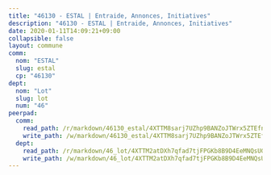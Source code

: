 ```yaml
---
title: "46130 - ESTAL | Entraide, Annonces, Initiatives"
description: "46130 - ESTAL | Entraide, Annonces, Initiatives"
date: 2020-01-11T14:09:21+09:00
collapsible: false
layout: commune
comm:
  nom: "ESTAL"
  slug: estal
  cp: "46130"
dept:
  nom: "Lot"
  slug: lot
  num: "46"
peerpad:
  comm:
    read_path: /r/markdown/46130_estal/4XTTM8sarj7UZhp9BANZoJTWrx5ZTEfnSy1d1RRKA8VMYHRkn
    write_path: /w/markdown/46130_estal/4XTTM8sarj7UZhp9BANZoJTWrx5ZTEfnSy1d1RRKA8VMYHRkn-K3TgTgY6x923nUPz2HiUAxL19k3MAjsNFUjHnugEG17us1Mg1AzmgwaqAoun1b3A447wYXqg9NF8H7SeugWtMY6g3jRyoZAPBknYebh1R61N2jL2r1CyWAavx94x2g8GXBswf9oY
  dept:
    read_path: /r/markdown/46_lot/4XTTM2atDXh7qfad7tjFPGKb8B9D4EeMNQsUG7H6r5PvcsmQY
    write_path: /w/markdown/46_lot/4XTTM2atDXh7qfad7tjFPGKb8B9D4EeMNQsUG7H6r5PvcsmQY-K3TgUvJaCyZvzJ7KFBouD3E9Db8SxVd6F9MJ4VM5wtYfGyhK8U9f2jgCEG1ZP5QbGj9NK2WPVZdPjtw9bJHLE1PoGwVsSft8aSDsZrWh6CwkugjgRfbWWHf5TabrG7vmtM7v9WUc
---
```


